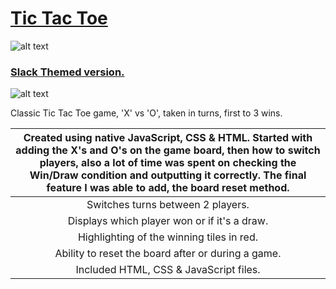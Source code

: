 # [Tic Tac Toe](https://ari-xb.github.io/Project-1-Tic-Tac-Toe/)

![alt text](https://cloud.githubusercontent.com/assets/21230662/23775365/79f7d62a-057c-11e7-92ab-056413c389f1.png "tic tac toe app screen shot")

### [Slack Themed version.](https://ari-xb.github.io/Project-1-Slack-Themed-Tic-tac-toe/)

![alt text](https://cloud.githubusercontent.com/assets/21230662/23775376/849af1fc-057c-11e7-9974-bf0379625d7d.png "Slack themed TTT")

Classic Tic Tac Toe game, 'X' vs 'O', taken in turns, first to 3 wins.

| Created using native JavaScript, CSS & HTML. Started with adding the X's and O's on the game board, then how to switch players, also a lot of time was spent on checking the Win/Draw condition and outputting it correctly. The final feature I was able to add, the board reset method. |
| :------------------------------------:|
| Switches turns between 2 players. |
| Displays which player won or if it's a draw. |
| Highlighting of the winning tiles in red.  |
| Ability to reset the board after or during a game.|
| Included HTML, CSS & JavaScript files. |
